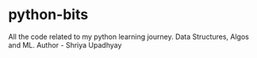 # python-bits
All the code related to my python learning journey. Data Structures, Algos and ML.
Author - Shriya Upadhyay
